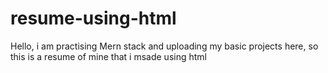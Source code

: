 # resume-using-html
Hello, i am practising Mern stack and uploading my basic projects here, so this is a resume of mine that i msade using html
